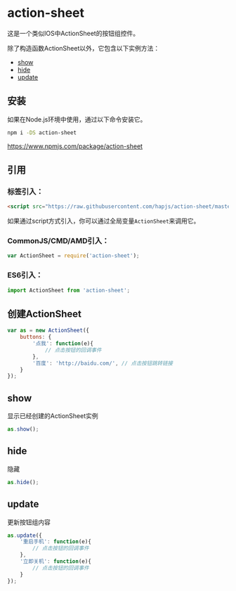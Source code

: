 # action-sheet 

这是一个类似IOS中ActionSheet的按钮组控件。

除了构造函数ActionSheet以外，它包含以下实例方法：

* [show](#show)
* [hide](#hide)
* [update](#update)

## 安装

如果在Node.js环境中使用，通过以下命令安装它。

```bash
npm i -DS action-sheet
```

https://www.npmjs.com/package/action-sheet

## 引用

### 标签引入：

```html
<script src="https://raw.githubusercontent.com/hapjs/action-sheet/master/build/action-sheet.min.js"></script>
```

如果通过script方式引入，你可以通过全局变量`ActionSheet`来调用它。


### CommonJS/CMD/AMD引入：

```js
var ActionSheet = require('action-sheet');
```

### ES6引入：

```js
import ActionSheet from 'action-sheet';
```

## 创建ActionSheet

```js
var as = new ActionSheet({
    buttons: {
        '点我': function(e){
            // 点击按钮的回调事件
        },
        '百度': 'http://baidu.com/', // 点击按钮跳转链接
    }
});
```

## show

显示已经创建的ActionSheet实例

```js
as.show();
```

## hide

隐藏

```js
as.hide();
```

## update

更新按钮组内容

```js
as.update({
    '重启手机': function(e){
        // 点击按钮的回调事件
    },
    '立即关机': function(e){
        // 点击按钮的回调事件
    }
});
```
